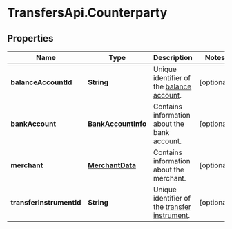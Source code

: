 # TransfersApi.Counterparty

## Properties

Name | Type | Description | Notes
------------ | ------------- | ------------- | -------------
**balanceAccountId** | **String** | Unique identifier of the [balance account](https://docs.adyen.com/api-explorer/#/balanceplatform/latest/post/balanceAccounts__resParam_id). | [optional] 
**bankAccount** | [**BankAccountInfo**](BankAccountInfo.md) | Contains information about the bank account. | [optional] 
**merchant** | [**MerchantData**](MerchantData.md) | Contains information about the merchant. | [optional] 
**transferInstrumentId** | **String** | Unique identifier of the [transfer instrument](https://docs.adyen.com/api-explorer/#/balanceplatform/latest/post/transferInstruments__resParam_id). | [optional] 


